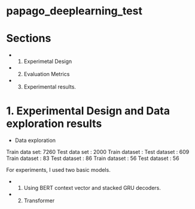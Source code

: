 # papago_deeplearning_test

# Sections
- 1. Experimetal Design
- 2. Evaluation Metrics
- 3. Experimental results.

# 1. Experimental Design and Data exploration results
- Data exploration
<samples>
Train data set: 7260
Test data set : 2000

<number of words in each set>
  Train dataset : 
  Test dataset : 609
 
<max length of input>
  Train dataset : 83
  Test dataset : 86

<max length of outputs>
  Train dataset : 56
  Test dataset : 56

For experiments, I used two basic models.
- 1. Using BERT context vector and stacked GRU decoders.
- 2. Transformer


